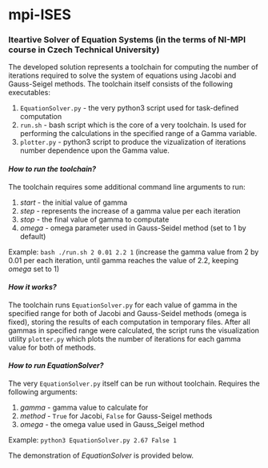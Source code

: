 # mpi-ISES
### Iteartive Solver of Equation Systems (in the terms of NI-MPI course in Czech Technical University)

The developed solution represents a toolchain for computing the number of iterations required to solve the system of equations using Jacobi and Gauss-Seigel methods. The toolchain itself consists of the following executables:
1. `EquationSolver.py` - the very python3 script used for task-defined computation
2. `run.sh` - bash script which is the core of a very toolchain. Is used for performing the calculations in the specified range of a Gamma variable.
3. `plotter.py` - python3 script to produce the vizualization of iterations number dependence upon the Gamma value. 

#### _How to run the toolchain?_

The toolchain requires some additional command line arguments to run:
1. _start_ - the initial value of gamma
2. _step_  - represents the increase of a gamma value per each iteration
3. _stop_  - the final value of gamma to computate
4. _omega_ - omega parameter used in Gauss-Seidel method (set to 1 by default)

Example: `bash ./run.sh 2 0.01 2.2 1` (increase the gamma value from 2 by 0.01 per each iteration, until gamma reaches the value of 2.2, keeping _omega_ set to 1)

#### _How it works?_
The toolchain runs `EquationSolver.py` for each value of gamma in the specified range for both of Jacobi and Gauss-Seidel methods (omega is fixed), storing the results of each computation in temporary files. After all gammas in specified range were calculated, the script runs the visualization utility `plotter.py` which plots the number of iterations for each gamma value for both of methods.

#### _How to run EquationSolver?_
The very `EquationSolver.py` itself can be run without toolchain. Requires the following arguments:
1. _gamma_ - gamma value to calculate for
2. _method_ - `True` for Jacobi, `False` for Gauss-Seigel methods
3. _omega_ - the omega value used in Gauss_Seigel method

Example: `python3 EquationSolver.py 2.67 False 1`

The demonstration of _EquationSolver_ is provided below.


